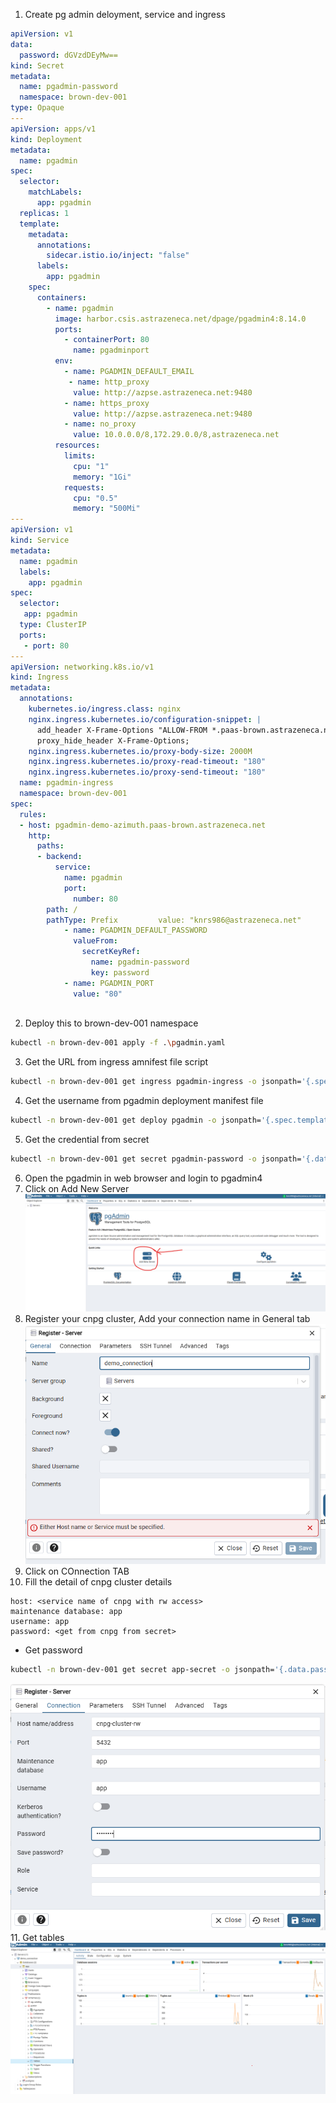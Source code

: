 1. Create pg admin deloyment, service and ingress
```yaml
apiVersion: v1
data:
  password: dGVzdDEyMw==
kind: Secret
metadata:  
  name: pgadmin-password
  namespace: brown-dev-001
type: Opaque
---
apiVersion: apps/v1
kind: Deployment
metadata:
  name: pgadmin
spec:
  selector:
    matchLabels:
      app: pgadmin
  replicas: 1
  template:
    metadata:
      annotations:
        sidecar.istio.io/inject: "false"
      labels:
        app: pgadmin
    spec:
      containers:
        - name: pgadmin
          image: harbor.csis.astrazeneca.net/dpage/pgadmin4:8.14.0
          ports:
            - containerPort: 80
              name: pgadminport
          env:
            - name: PGADMIN_DEFAULT_EMAIL
             - name: http_proxy
              value: http://azpse.astrazeneca.net:9480
            - name: https_proxy
              value: http://azpse.astrazeneca.net:9480
            - name: no_proxy
              value: 10.0.0.0/8,172.29.0.0/8,astrazeneca.net
          resources:
            limits:
              cpu: "1"
              memory: "1Gi"
            requests:
              cpu: "0.5"
              memory: "500Mi"
---
apiVersion: v1
kind: Service
metadata:
  name: pgadmin
  labels:
    app: pgadmin
spec:
  selector:
   app: pgadmin
  type: ClusterIP
  ports:
   - port: 80
---
apiVersion: networking.k8s.io/v1
kind: Ingress
metadata:
  annotations:
    kubernetes.io/ingress.class: nginx
    nginx.ingress.kubernetes.io/configuration-snippet: |
      add_header X-Frame-Options "ALLOW-FROM *.paas-brown.astrazeneca.net";
      proxy_hide_header X-Frame-Options;
    nginx.ingress.kubernetes.io/proxy-body-size: 2000M
    nginx.ingress.kubernetes.io/proxy-read-timeout: "180"
    nginx.ingress.kubernetes.io/proxy-send-timeout: "180"
  name: pgadmin-ingress
  namespace: brown-dev-001
spec:
  rules:
  - host: pgadmin-demo-azimuth.paas-brown.astrazeneca.net
    http:
      paths:
      - backend:
          service:
            name: pgadmin
            port:
              number: 80
        path: /
        pathType: Prefix         value: "knrs986@astrazeneca.net"
            - name: PGADMIN_DEFAULT_PASSWORD
              valueFrom:
                secretKeyRef:
                  name: pgadmin-password
                  key: password
            - name: PGADMIN_PORT
              value: "80"
    
```
2. Deploy this to brown-dev-001 namespace
```sh
kubectl -n brown-dev-001 apply -f .\pgadmin.yaml
```
3. Get the URL from ingress amnifest file script
```sh
kubectl -n brown-dev-001 get ingress pgadmin-ingress -o jsonpath='{.spec.rules[0].host}'
```
4. Get the username from pgadmin deployment manifest file
```sh
kubectl -n brown-dev-001 get deploy pgadmin -o jsonpath='{.spec.template.spec.containers[0].env[0].value}'
```
5. Get the credential from secret
```sh
kubectl -n brown-dev-001 get secret pgadmin-password -o jsonpath='{.data.password}' | base64 -d
```
6. Open the pgadmin in web browser and login to pgadmin4
7. Click on Add New Server
![alt text](image.png)
8. Register your cnpg cluster, Add your connection name in General tab
![alt text](image-1.png)
9. Click on COnnection TAB
10. Fill the detail of cnpg cluster details
```t
host: <service name of cnpg with rw access>
maintenance database: app
username: app
password: <get from cnpg from secret>
```
- Get password
```sh
kubectl -n brown-dev-001 get secret app-secret -o jsonpath='{.data.password}' | base64 -d
```
![alt text](image-2.png)
11. Get tables
![alt text](image-3.png)
